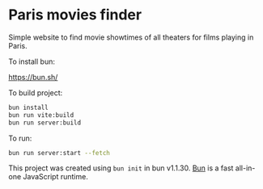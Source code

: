 # Paris movies finder

Simple website to find movie showtimes of all theaters for films playing in Paris.

To install bun:

https://bun.sh/

To build project:

```bash
bun install
bun run vite:build
bun run server:build
```

To run:

```bash
bun run server:start --fetch
```

This project was created using `bun init` in bun v1.1.30. [Bun](https://bun.sh) is a fast all-in-one JavaScript runtime.
